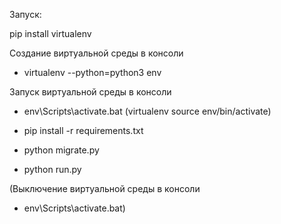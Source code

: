 Запуск:

pip install virtualenv

Создание виртуальной среды в консоли 

 - virtualenv --python=python3 env

Запуск виртуальной среды в консоли 

 - env\Scripts\activate.bat (virtualenv source env/bin/activate)

 - pip install -r requirements.txt

 - python migrate.py

 - python run.py

(Выключение виртуальной среды в консоли 

 - env\Scripts\activate.bat)
